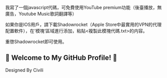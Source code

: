 我寫了一個javascript代碼，可免費使用YouTube premium功能（後臺播放，無廣告，Youtube Music歌詞翻譯等）

如果你是IOS用戶，請下載Shadowrocket（Apple Store中最實用的VPN的代理配置軟件），在‘模塊’區域進行添加，粘貼<複製此模塊代碼.txt>的内容。

重啓Shadowrocket即可使用。




## 🌟 Welcome to My GitHub Profile! 🌟

Designed By Civili
